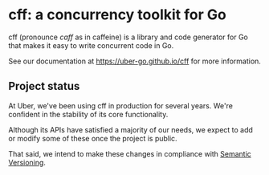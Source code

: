 # cff: a concurrency toolkit for Go

cff (pronounce *caff* as in caffeine) is a library and code generator for Go
that makes it easy to write concurrent code in Go.

See our documentation at https://uber-go.github.io/cff for more information.

## Project status

At Uber, we've been using cff in production for several years.
We're confident in the stability of its core functionality.

Although its APIs have satisfied a majority of our needs,
we expect to add or modify some of these once the project is public.

That said, we intend to make these changes in compliance with
[Semantic Versioning](https://semver.org/).

